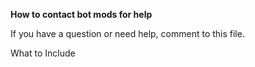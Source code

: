 **How to contact bot mods for help**

If you have a question or need help, comment to this file.

What to Include
